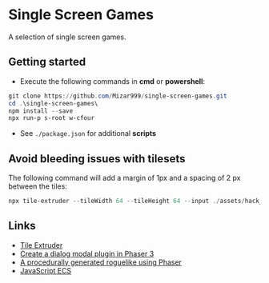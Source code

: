 # Single Screen Games

A selection of single screen games.

## Getting started

- Execute the following commands in **cmd** or **powershell**:

```powershell
git clone https://github.com/Mizar999/single-screen-games.git
cd .\single-screen-games\
npm install --save
npx run-p s-root w-cfour
```

- See `./package.json` for additional **scripts**

## Avoid bleeding issues with tilesets

The following command will add a margin of 1px and a spacing of 2 px between the tiles:

```powershell
npx tile-extruder --tileWidth 64 --tileHeight 64 --input ./assets/hack_square_64x64.png --output ./assets/hack_square_64x64_extruded.png
```

## Links

- [Tile Extruder](https://github.com/sporadic-labs/tile-extruder)
- [Create a dialog modal plugin in Phaser 3](https://gamedevacademy.org/create-a-dialog-modal-plugin-in-phaser-3-part-1/)
- [A procedurally generated roguelike using Phaser](https://www.bytesizeadventures.com/procjam-2014-a-procedurally-generated-roguelike-using-phaser/)
- [JavaScript ECS](https://www.npmjs.com/package/js-ecs)